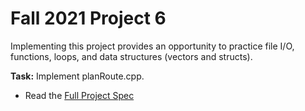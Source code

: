 # Fall 2021 Project 6

Implementing this project provides an opportunity to practice file I/O, functions, loops, and data structures (vectors and structs).

**Task:** Implement planRoute.cpp.

- Read the [Full Project Spec]()
